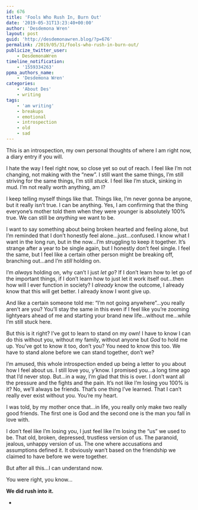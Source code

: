 ```yaml
---
id: 676
title: 'Fools Who Rush In, Burn Out'
date: '2019-05-31T13:23:40+00:00'
author: 'Desdemona Wren'
layout: post
guid: 'http://desdemonawren.blog/?p=676'
permalink: /2019/05/31/fools-who-rush-in-burn-out/
publicize_twitter_user:
    - DesdemonaWren
timeline_notification:
    - '1559334263'
ppma_authors_name:
    - 'Desdemona Wren'
categories:
    - 'About Des'
    - writing
tags:
    - 'am writing'
    - breakups
    - emotional
    - introspection
    - old
    - sad
---
```


This is an introspection, my own personal thoughts of where I am right now, a diary entry if you will.  
  
I hate the way I feel right now, so close yet so out of reach. I feel like I’m not changing, not making with the “new”. I still want the same things, I’m still striving for the same things, I’m still *stuck*. I feel like I’m stuck, sinking in mud. I’m not really worth anything, am I?  
  
I keep telling myself things like that. Things like, I’m never gonna be anyone, but it really isn’t true. I can be anything. Yes, I am confirming that the thing everyone’s mother told them when they were younger is absolutely 100% true. We can still be *anything* we want to be.   
  
I want to say something about being broken hearted and feeling alone, but I’m reminded that I don’t honestly feel alone…just…confused. I know what I want in the long run, but in the now…I’m struggling to keep it together. It’s strange after a year to be single again, but I honestly don’t feel single. I feel the same, but I feel like a certain other person might be breaking off, branching out…and I’m *still* holding on.   
  
I’m *always* holding on, why can’t I just *let go*? If I don’t learn how to let go of the important things, if I don’t learn how to just let it work itself out…then how will I ever function in society? I *already* know the outcome, I already know that this will get better. I already know I wont give up.   
  
And like a certain someone told me: “I’m not going anywhere”…you really aren’t are you? You’ll stay the same in this even if I feel like you’re zooming lightyears ahead of me and starting your brand new life…without me…while I’m still stuck here.  
  
But this is it right? I’ve got to learn to stand on my own! I have to know I can do this without you, without my family, without anyone but *God* to hold me up. You’ve got to know it too, don’t you? You need to know this too. We have to stand alone before we can stand together, don’t we?  
  
I’m amused, this whole introspection ended up being a letter to you about how I feel about us. I still love you, y’know. I promised you…a long time ago that I’d never stop. But…in a way, I’m glad that this is over. I don’t want all the pressure and the fights and the pain. It’s not like I’m losing you 100% is it? No, we’ll always be friends. That’s one thing I’ve learned. That I can’t really ever exist without you. You’re my heart.   
  
I was told, by my mother once that…in life, you really only make two really good friends. The first one is God and the second one is the man you fall in love with.   
  
I don’t feel like I’m losing you, I just feel like I’m losing the “us” we used to be. That old, broken, depressed, trustless version of us. The paranoid, jealous, unhappy version of us. The one where accusations and assumptions defined it. It obviously wan’t based on the friendship we claimed to have before we were together.  
  
But after all this…I can understand now.  
  
You were right, you know…  
  
**We did rush into it.**

- [](https://www.tumblr.com/reblog/1491339437/V5HkmJy6)